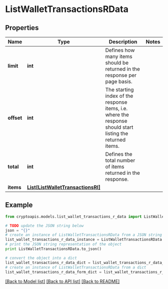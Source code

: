 # ListWalletTransactionsRData


## Properties
Name | Type | Description | Notes
------------ | ------------- | ------------- | -------------
**limit** | **int** | Defines how many items should be returned in the response per page basis. | 
**offset** | **int** | The starting index of the response items, i.e. where the response should start listing the returned items. | 
**total** | **int** | Defines the total number of items returned in the response. | 
**items** | [**List[ListWalletTransactionsRI]**](ListWalletTransactionsRI.md) |  | 

## Example

```python
from cryptoapis.models.list_wallet_transactions_r_data import ListWalletTransactionsRData

# TODO update the JSON string below
json = "{}"
# create an instance of ListWalletTransactionsRData from a JSON string
list_wallet_transactions_r_data_instance = ListWalletTransactionsRData.from_json(json)
# print the JSON string representation of the object
print ListWalletTransactionsRData.to_json()

# convert the object into a dict
list_wallet_transactions_r_data_dict = list_wallet_transactions_r_data_instance.to_dict()
# create an instance of ListWalletTransactionsRData from a dict
list_wallet_transactions_r_data_form_dict = list_wallet_transactions_r_data.from_dict(list_wallet_transactions_r_data_dict)
```
[[Back to Model list]](../README.md#documentation-for-models) [[Back to API list]](../README.md#documentation-for-api-endpoints) [[Back to README]](../README.md)


